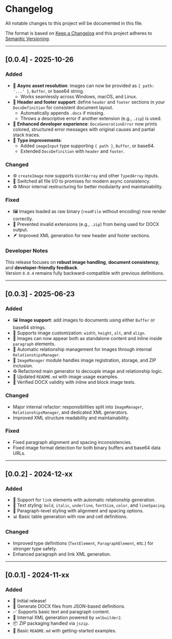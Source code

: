# Changelog

All notable changes to this project will be documented in this file.

The format is based on [Keep a Changelog](https://keepachangelog.com/en/1.0.0/)
and this project adheres to [Semantic Versioning](https://semver.org/).

---

## [0.0.4] - 2025-10-26

### Added
- 🧩 **Async asset resolution**: images can now be provided as `{ path: '...' }`, `Buffer`, or base64 string.  
  - Works seamlessly across Windows, macOS, and Linux.
- 🧠 **Header and footer support**: define `header` and `footer` sections in your `DocxDefinition` for consistent document layout.  
  - Automatically appends `.docx` if missing.  
  - Throws a descriptive error if another extension (e.g., `.zip`) is used.
- 💬 **Enhanced developer experience**: `DocxGenerationError` now prints colored, structured error messages with original causes and partial stack traces.
- 🧰 **Type improvements**:  
  - Added `imageInput` type supporting `{ path }`, `Buffer`, or base64.  
  - Extended `DocxDefinition` with `header` and `footer`.

### Changed
- ⚙️ `createImage` now supports `Uint8Array` and other `TypedArray` inputs.
- 🔧 Switched all file I/O to promises for modern async consistency.
- ♻️ Minor internal restructuring for better modularity and maintainability.

### Fixed
- 🖼️ Images loaded as raw binary (`readFile` without encoding) now render correctly.
- 🧩 Prevented invalid extensions (e.g., `.zip`) from being used for DOCX output.
- 🪶 Improved XML generation for new header and footer sections.

### Developer Notes
This release focuses on **robust image handling**, **document consistency**, and **developer-friendly feedback**.  
Version `0.0.4` remains fully backward-compatible with previous definitions.

---

## [0.0.3] - 2025-06-23

### Added
- 🖼️ **Image support**: add images to documents using either `Buffer` or base64 strings.
- 📐 Supports image customization: `width`, `height`, `alt`, and `align`.
- 🧾 Images can now appear both as standalone content and inline inside `paragraph` elements.
- 🔗 Automatic relationship management for images through internal `RelationshipsManager`.
- 💾 `ImageManager` module handles image registration, storage, and ZIP inclusion.
- ♻️ Refactored main generator to decouple image and relationship logic.
- 📘 Updated `README.md` with image usage examples.
- 🧪 Verified DOCX validity with inline and block image tests.

### Changed
- Major internal refactor: responsibilities split into `ImageManager`, `RelationshipsManager`, and dedicated XML generators.
- Improved XML structure readability and maintainability.

### Fixed
- Fixed paragraph alignment and spacing inconsistencies.
- Fixed image format detection for both binary buffers and base64 data URLs.

---

## [0.0.2] - 2024-12-xx

### Added
- 🔗 Support for `link` elements with automatic relationship generation.
- 🔡 Text styling: `bold`, `italic`, `underline`, `fontSize`, `color`, and `lineSpacing`.
- 📃 Paragraph-level styling with alignment and spacing options.
- 📊 Basic table generation with row and cell definitions.

### Changed
- Improved type definitions (`TextElement`, `ParagraphElement`, etc.) for stronger type safety.
- Enhanced paragraph and link XML generation.

---

## [0.0.1] - 2024-11-xx

### Added
- 🎉 Initial release!
- 📝 Generate DOCX files from JSON-based definitions.
- ✅ Supports basic text and paragraph content.
- 🧱 Internal XML generation powered by `xmlbuilder2`.
- 📦 ZIP packaging handled via `jszip`.
- 📘 Basic `README.md` with getting-started examples.
